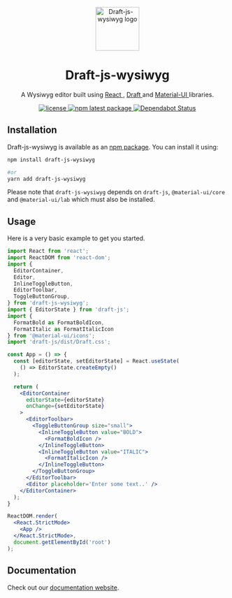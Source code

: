 <p align="center">
  <a href="https://draft-js-wysiwyg.com">
    <img width="100" src="https://draft-js-wysiwyg.com/static/logo.svg" alt="Draft-js-wysiwyg logo" />
  </a>
</p>
<h1 align="center">
  Draft-js-wysiwyg
</h1>
<p align="center">
A Wysiwyg editor built using
  <a href="https://reactjs.org/">
    React
  </a>,
  <a href="https://draftjs.org">
    Draft
  </a>
  and
  <a href="https://material-ui.com/">
    Material-UI
  </a>
  libraries.
</p>
<p align="center">
  <a href="https://github.com/romainleduc/draft-js-wysiwyg/blob/master/LICENSE">
    <img src="https://img.shields.io/badge/license-MIT-blue.svg" alt="license" />
  </a>
  <a href="https://www.npmjs.com/package/draft-js-wysiwyg">
    <img src="https://img.shields.io/npm/v/draft-js-wysiwyg/latest.svg" alt="npm latest package" />
  </a>
    <a href="https://dependabot.com">
    <img src="https://api.dependabot.com/badges/status?host=github&repo=romainleduc/draft-js-wysiwyg" alt="Dependabot Status" />
  </a>
</p>

## Installation

Draft-js-wysiwyg is available as an [npm package](https://www.npmjs.com/package/draft-js-wysiwyg). You can install it using:

```sh
npm install draft-js-wysiwyg

#or
yarn add draft-js-wysiwyg
```

Please note that `draft-js-wysiwyg` depends on `draft-js`, `@material-ui/core` and `@material-ui/lab` which must also be installed.

## Usage

Here is a very basic example to get you started.

```jsx
import React from 'react';
import ReactDOM from 'react-dom';
import {
  EditorContainer,
  Editor,
  InlineToggleButton,
  EditorToolbar,
  ToggleButtonGroup,
} from 'draft-js-wysiwyg';
import { EditorState } from 'draft-js';
import {
  FormatBold as FormatBoldIcon,
  FormatItalic as FormatItalicIcon
} from '@material-ui/icons';
import 'draft-js/dist/Draft.css';

const App = () => {
  const [editorState, setEditorState] = React.useState(
    () => EditorState.createEmpty()
  );

  return (
    <EditorContainer
      editorState={editorState}
      onChange={setEditorState}
    >
      <EditorToolbar>
        <ToggleButtonGroup size="small">
          <InlineToggleButton value="BOLD">
            <FormatBoldIcon />
          </InlineToggleButton>
          <InlineToggleButton value="ITALIC">
            <FormatItalicIcon />
          </InlineToggleButton>
        </ToggleButtonGroup>
      </EditorToolbar>
      <Editor placeholder='Enter some text..' />
    </EditorContainer>
  );
}

ReactDOM.render(
  <React.StrictMode>
    <App />
  </React.StrictMode>,
  document.getElementById('root')
);
```

## Documentation

Check out our [documentation website](https://draft-js-wysiwyg.com).

